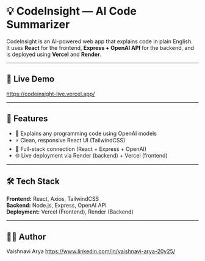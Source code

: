 # 💡 CodeInsight — AI Code Summarizer

CodeInsight is an AI-powered web app that explains code in plain English.  
It uses **React** for the frontend, **Express + OpenAI API** for the backend, and is deployed using **Vercel** and **Render**.

---

## 🚀 Live Demo

https://codeinsight-live.vercel.app/

---

## 🧠 Features

- 🧩 Explains any programming code using OpenAI models  
- ⚡ Clean, responsive React UI (TailwindCSS)  
- 🔗 Full-stack connection (React + Express + OpenAI)  
- 🌐 Live deployment via Render (backend) + Vercel (frontend)

---

## 🛠️ Tech Stack

**Frontend:** React, Axios, TailwindCSS  
**Backend:** Node.js, Express, OpenAI API  
**Deployment:** Vercel (Frontend), Render (Backend)

---

## 👩‍💻 Author

Vaishnavi Arya https://www.linkedin.com/in/vaishnavi-arya-20v25/
